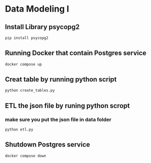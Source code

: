 # Data Modeling I

## Install Library psycopg2
``` bash
pip install psycopg2
```

## Running Docker that contain Postgres service
``` bash
docker compose up
```

## Creat table by running python script
``` bash
python create_tables.py
```

## ETL the json file by runing python scropt
### make sure you put the json file in data folder
``` bash
python etl.py
```

## Shutdown Postgres service
``` bash
docker compose down
```